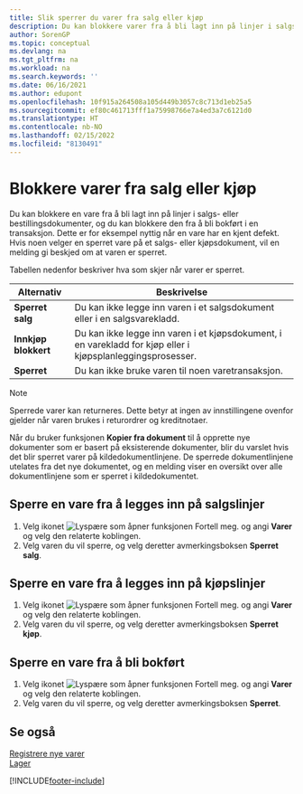 ```yaml
---
title: Slik sperrer du varer fra salg eller kjøp
description: Du kan blokkere varer fra å bli lagt inn på linjer i salgs- eller bestillingsdokumenter, og du kan blokkere den fra å bli bokført i en transaksjon.
author: SorenGP
ms.topic: conceptual
ms.devlang: na
ms.tgt_pltfrm: na
ms.workload: na
ms.search.keywords: ''
ms.date: 06/16/2021
ms.author: edupont
ms.openlocfilehash: 10f915a264508a105d449b3057c8c713d1eb25a5
ms.sourcegitcommit: ef80c461713fff1a75998766e7a4ed3a7c6121d0
ms.translationtype: HT
ms.contentlocale: nb-NO
ms.lasthandoff: 02/15/2022
ms.locfileid: "8130491"
---
```

# <a name="block-items-from-sales-or-purchasing"></a>Blokkere varer fra salg eller kjøp
Du kan blokkere en vare fra å bli lagt inn på linjer i salgs- eller bestillingsdokumenter, og du kan blokkere den fra å bli bokført i en transaksjon. Dette er for eksempel nyttig når en vare har en kjent defekt. Hvis noen velger en sperret vare på et salgs- eller kjøpsdokument, vil en melding gi beskjed om at varen er sperret.

Tabellen nedenfor beskriver hva som skjer når varer er sperret.  

|Alternativ|Beskrivelse|  
|--------------------|------------|  
|**Sperret salg**|Du kan ikke legge inn varen i et salgsdokument eller i en salgsvarekladd.|  
|**Innkjøp blokkert**|Du kan ikke legge inn varen i et kjøpsdokument, i en varekladd for kjøp eller i kjøpsplanleggingsprosesser.|  
|**Sperret**|Du kan ikke bruke varen til noen varetransaksjon.|  

> [!NOTE]
> Sperrede varer kan returneres. Dette betyr at ingen av innstillingene ovenfor gjelder når varen brukes i returordrer og kreditnotaer.

Når du bruker funksjonen **Kopier fra dokument** til å opprette nye dokumenter som er basert på eksisterende dokumenter, blir du varslet hvis det blir sperret varer på kildedokumentlinjene. De sperrede dokumentlinjene utelates fra det nye dokumentet, og en melding viser en oversikt over alle dokumentlinjene som er sperret i kildedokumentet.

## <a name="to-block-an-item-from-being-entered-on-sales-lines"></a>Sperre en vare fra å legges inn på salgslinjer  
1.  Velg ikonet ![Lyspære som åpner funksjonen Fortell meg.](media/ui-search/search_small.png "Fortell hva du vil gjøre") og angi **Varer** og velg den relaterte koblingen.  
2.  Velg varen du vil sperre, og velg deretter avmerkingsboksen **Sperret salg**.  

## <a name="to-block-an-item-from-being-entered-on-purchase-lines"></a>Sperre en vare fra å legges inn på kjøpslinjer  
1.  Velg ikonet ![Lyspære som åpner funksjonen Fortell meg.](media/ui-search/search_small.png "Fortell hva du vil gjøre") og angi **Varer** og velg den relaterte koblingen.  
2.  Velg varen du vil sperre, og velg deretter avmerkingsboksen **Sperret kjøp**.  

## <a name="to-block-an-item-from-being-posted"></a>Sperre en vare fra å bli bokført
1. Velg ikonet ![Lyspære som åpner funksjonen Fortell meg.](media/ui-search/search_small.png "Fortell hva du vil gjøre") og angi **Varer** og velg den relaterte koblingen.
2. Velg varen du vil sperre, og velg deretter avmerkingsboksen **Sperret**.

## <a name="see-also"></a>Se også  
[Registrere nye varer](inventory-how-register-new-items.md)  
[Lager](inventory-manage-inventory.md)  


[!INCLUDE[footer-include](includes/footer-banner.md)]